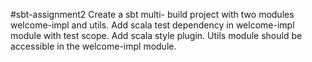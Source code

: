 #sbt-assignment2
Create a sbt multi- build project with two modules welcome-impl and utils. 
	Add scala test dependency in welcome-impl module with test scope.
	Add scala style plugin.
	Utils module should be accessible in the welcome-impl module.
